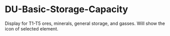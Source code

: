 # DU-Basic-Storage-Capacity
Display for T1-T5 ores, minerals, general storage, and gasses. Will show the icon of selected element.
